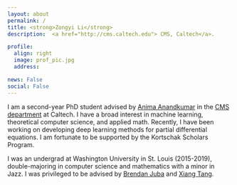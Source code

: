 ```yaml
---
layout: about
permalink: /
title: <strong>Zongyi Li</strong>
description:  <a href="http://cms.caltech.edu"> CMS, Caltech</a>.

profile:
  align: right
  image: prof_pic.jpg
  address: 

news: False
social: False
---
```


I am a second-year PhD student advised by [Anima Anandkumar](http://tensorlab.cms.caltech.edu/users/anima) 
in the [CMS department](href="http://cms.caltech.edu) at Caltech. 
I have a broad interest in machine learning, theoretical computer science, and applied math.
Recently, I have been working on developing deep learning methods for partial differential equations. 
I am fortunate to be supported by the Kortschak Scholars Program.

I was an undergrad at Washington University in St. Louis (2015-2019), 
double-majoring in computer science and mathematics with a minor in Jazz. 
I was privileged to be advised by [Brendan Juba](https://www.cse.wustl.edu/~bjuba/) and [Xiang Tang](https://www.math.wustl.edu/~xtang/).

